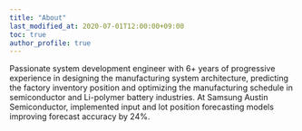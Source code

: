 ```yaml
---
title: "About"
last_modified_at: 2020-07-01T12:00:00+09:00
toc: true
author_profile: true
---
```


Passionate system development engineer with 6+ years of progressive experience in designing the manufacturing system architecture, predicting the factory inventory position and optimizing the manufacturing schedule in semiconductor and Li-polymer battery industries. At Samsung Austin Semiconductor, implemented input and lot position forecasting models improving forecast accuracy by 24%.
